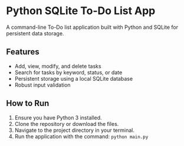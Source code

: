 # Python SQLite To-Do List App

A command-line To-Do list application built with Python and SQLite for persistent data storage.

## Features
- Add, view, modify, and delete tasks
- Search for tasks by keyword, status, or date
- Persistent storage using a local SQLite database
- Robust input validation

## How to Run
1.  Ensure you have Python 3 installed.
2.  Clone the repository or download the files.
3.  Navigate to the project directory in your terminal.
4.  Run the application with the command: `python main.py`
